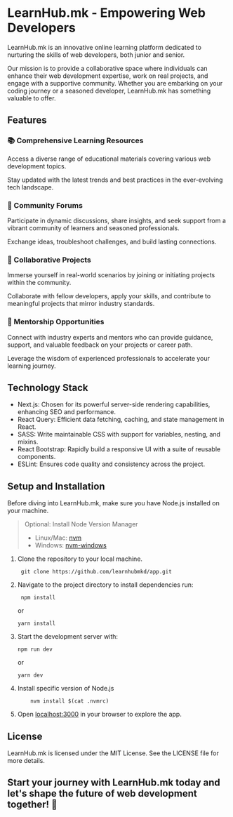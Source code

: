 # LearnHub.mk - Empowering Web Developers

LearnHub.mk is an innovative online learning platform dedicated to nurturing the skills of web developers, both junior and senior.

Our mission is to provide a collaborative space where individuals can enhance their web development expertise, work on real projects, and engage with a supportive community. Whether you are embarking on your coding journey or a seasoned developer, LearnHub.mk has something valuable to offer.


## Features

### 📚 Comprehensive Learning Resources

Access a diverse range of educational materials covering various web development topics. 

Stay updated with the latest trends and best practices in the ever-evolving tech landscape.

### 💬 Community Forums

Participate in dynamic discussions, share insights, and seek support from a vibrant community of learners and seasoned professionals. 

Exchange ideas, troubleshoot challenges, and build lasting connections.

### 🤝 Collaborative Projects

Immerse yourself in real-world scenarios by joining or initiating projects within the community.

Collaborate with fellow developers, apply your skills, and contribute to meaningful projects that mirror industry standards.

### 👥 Mentorship Opportunities

Connect with industry experts and mentors who can provide guidance, support, and valuable feedback on your projects or career path. 

Leverage the wisdom of experienced professionals to accelerate your learning journey.

## Technology Stack

- Next.js: Chosen for its powerful server-side rendering capabilities, enhancing SEO and performance.
- React Query: Efficient data fetching, caching, and state management in React.
- SASS: Write maintainable CSS with support for variables, nesting, and mixins.
- React Bootstrap: Rapidly build a responsive UI with a suite of reusable components.
- ESLint: Ensures code quality and consistency across the project.

## Setup and Installation

Before diving into LearnHub.mk, make sure you have Node.js installed on your machine.
> Optional: Install Node Version Manager
> - Linux/Mac: [nvm](https://github.com/nvm-sh/nvm?tab=readme-ov-file#install--update-script)
> - Windows: [nvm-windows](https://github.com/coreybutler/nvm-windows#install-nvm-windows)

1. Clone the repository to your local machine. 

        git clone https://github.com/learnhubmkd/app.git

2. Navigate to the project directory to install dependencies run:
 
        npm install
   or

       yarn install
     
3. Start the development server with:
   
       npm run dev
   or

       yarn dev

4. Install specific version of Node.js

           nvm install $(cat .nvmrc)

   
5. Open [localhost:3000](http://localhost:3000) in your browser to explore the app.


## License
LearnHub.mk is licensed under the MIT License. See the LICENSE file for more details.

## Start your journey with LearnHub.mk today and let's shape the future of web development together! 🚀
